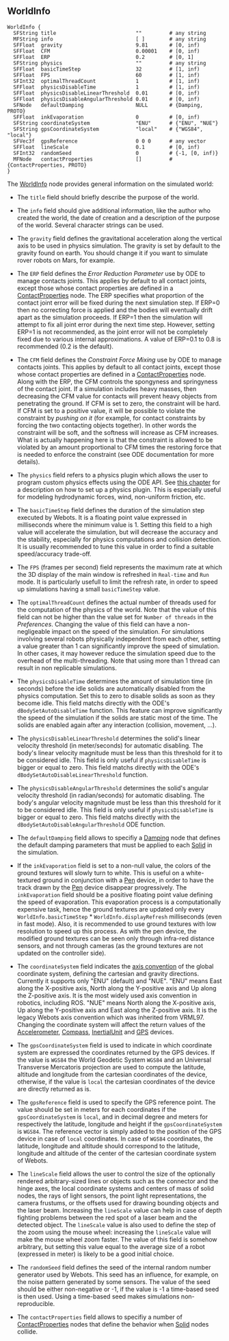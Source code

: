 ## WorldInfo

```
WorldInfo {
  SFString title                          ""         # any string
  MFString info                           [ ]        # any string
  SFFloat  gravity                        9.81       # [0, inf)
  SFFloat  CFM                            0.00001    # [0, inf)
  SFFloat  ERP                            0.2        # [0, 1]
  SFString physics                        ""         # any string
  SFFloat  basicTimeStep                  32         # [1, inf)
  SFFloat  FPS                            60         # [1, inf)
  SFInt32  optimalThreadCount             1          # [1, inf)
  SFFloat  physicsDisableTime             1          # [1, inf)
  SFFloat  physicsDisableLinearThreshold  0.01       # [0, inf)
  SFFloat  physicsDisableAngularThreshold 0.01       # [0, inf)
  SFNode   defaultDamping                 NULL       # {Damping, PROTO}
  SFFloat  inkEvaporation                 0          # [0, inf)
  SFString coordinateSystem               "ENU"      # {"ENU", "NUE"}
  SFString gpsCoordinateSystem            "local"    # {"WGS84", "local"}
  SFVec3f  gpsReference                   0 0 0      # any vector
  SFFloat  lineScale                      0.1        # [0, inf)
  SFInt32  randomSeed                     0          # {-1, [0, inf)}
  MFNode   contactProperties              []         # {ContactProperties, PROTO}
}
```

The [WorldInfo](#worldinfo) node provides general information on the simulated world:

- The `title` field should briefly describe the purpose of the world.

- The `info` field should give additional information, like the author who created the world, the date of creation and a description of the purpose of the world.
Several character strings can be used.

- The `gravity` field defines the gravitational acceleration along the vertical axis to be used in physics simulation.
The gravity is set by default to the gravity found on earth.
You should change it if you want to simulate rover robots on Mars, for example.

- The `ERP` field defines the *Error Reduction Parameter* use by ODE to manage contacts joints.
This applies by default to all contact joints, except those whose contact properties are defined in a [ContactProperties](contactproperties.md) node.
The ERP specifies what proportion of the contact joint error will be fixed during the next simulation step.
If ERP=0 then no correcting force is applied and the bodies will eventually drift apart as the simulation proceeds.
If ERP=1 then the simulation will attempt to fix all joint error during the next time step.
However, setting ERP=1 is not recommended, as the joint error will not be completely fixed due to various internal approximations.
A value of ERP=0.1 to 0.8 is recommended (0.2 is the default).

- The `CFM` field defines the *Constraint Force Mixing* use by ODE to manage contacts joints.
This applies by default to all contact joints, except those whose contact properties are defined in a [ContactProperties](contactproperties.md) node.
Along with the ERP, the CFM controls the spongyness and springyness of the contact joint.
If a simulation includes heavy masses, then decreasing the CFM value for contacts will prevent heavy objects from penetrating the ground.
If CFM is set to zero, the constraint will be hard.
If CFM is set to a positive value, it will be possible to violate the constraint by *pushing on it* (for example, for contact constraints by forcing the two contacting objects together).
In other words the constraint will be soft, and the softness will increase as CFM increases.
What is actually happening here is that the constraint is allowed to be violated by an amount proportional to CFM times the restoring force that is needed to enforce the constraint (see ODE documentation for more details).

- The `physics` field refers to a physics plugin which allows the user to program custom physics effects using the ODE API.
See [this chapter](physics-plugin.md) for a description on how to set up a physics plugin.
This is especially useful for modeling hydrodynamic forces, wind, non-uniform friction, etc.

- The `basicTimeStep` field defines the duration of the simulation step executed by Webots.
It is a floating point value expressed in milliseconds where the minimum value is 1.
Setting this field to a high value will accelerate the simulation, but will decrease the accuracy and the stability, especially for physics computations and collision detection.
It is usually recommended to tune this value in order to find a suitable speed/accuracy trade-off.

- The `FPS` (frames per second) field represents the maximum rate at which the 3D display of the main window is refreshed in `Real-time` and `Run` mode.
It is particularly usefull to limit the refresh rate, in order to speed up simulations having a small `basicTimeStep` value.

- The `optimalThreadCount` defines the actual number of threads used for the computation of the physics of the world.
Note that the value of this field can not be higher than the value set for `Number of threads` in the *Preferences*.
Changing the value of this field can have a non-negligeable impact on the speed of the simulation.
For simulations involving several robots physically independent from each other, setting a value greater than 1 can significantly improve the speed of simulation.
In other cases, it may however reduce the simulation speed due to the overhead of the multi-threading.
Note that using more than 1 thread can result in non replicable simulations.

- The `physicsDisableTime` determines the amount of simulation time (in seconds) before the idle solids are automatically disabled from the physics computation.
Set this to zero to disable solids as soon as they become idle.
This field matchs directly with the ODE's `dBodySetAutoDisableTime` function.
This feature can improve significantly the speed of the simulation if the solids are static most of the time.
The solids are enabled again after any interaction (collision, movement, ...).

- The `physicsDisableLinearThreshold` determines the solid's linear velocity threshold (in meter/seconds) for automatic disabling.
The body's linear velocity magnitude must be less than this threshold for it to be considered idle.
This field is only useful if `physicsDisableTime` is bigger or equal to zero.
This field matchs directly with the ODE's `dBodySetAutoDisableLinearThreshold` function.

- The `physicsDisableAngularThreshold` determines the solid's angular velocity threshold (in radian/seconds) for automatic disabling.
The body's angular velocity magnitude must be less than this threshold for it to be considered idle.
This field is only useful if `physicsDisableTime` is bigger or equal to zero.
This field matchs directly with the `dBodySetAutoDisableAngularThreshold` ODE function.

- The `defaultDamping` field allows to specifiy a [Damping](damping.md) node that defines the default damping parameters that must be applied to each [Solid](solid.md) in the simulation.

- If the `inkEvaporation` field is set to a non-null value, the colors of the ground textures will slowly turn to white.
This is useful on a white-textured ground in conjunction with a [Pen](pen.md) device, in order to have the track drawn by the [Pen](pen.md) device disappear progressively.
The `inkEvaporation` field should be a positive floating point value defining the speed of evaporation.
This evaporation process is a computationally expensive task, hence the ground textures are updated only every `WorldInfo.basicTimeStep` * `WorldInfo.displayRefresh` milliseconds (even in fast mode).
Also, it is recommended to use ground textures with low resolution to speed up this process.
As with the pen device, the modified ground textures can be seen only through infra-red distance sensors, and not through cameras (as the ground textures are not updated on the controller side).

- The `coordinateSystem` field indicates the [axis convention](https://en.wikipedia.org/wiki/Axes_conventions) of the global coordinate system, defining the cartesian and gravity directions.
Currently it supports only "ENU" (default) and "NUE".
"ENU" means East along the X-positive axis, North along the Y-positive axis and Up along the Z-positive axis.
It is the most widely used axis convention in robotics, including ROS.
"NUE" means North along the X-positive axis, Up along the Y-positive axis and East along the Z-positive axis.
It is the legacy Webots axis convention which was inherited from VRML97.
Changing the coordinate system will affect the return values of the [Accelerometer](accelerometer.md), [Compass](compass.md), [InertialUnit](inertialunit.md) and [GPS](gps.md) devices.

- The `gpsCoordinateSystem` field is used to indicate in which coordinate system are expressed the coordinates returned by the GPS devices.
If the value is `WGS84` the World Geodetic System `WGS84` and an Universal Transverse Mercatoris projection are used to compute the latitude, altitude and longitude from the cartesian coordinates of the device, otherwise, if the value is `local` the cartesian coordinates of the device are directly returned as is.

- The `gpsReference` field is used to specify the GPS reference point.
The value should be set in meters for each coordinates if the `gpsCoordinateSystem` is `local`, and in decimal degree and meters for respectively the latitude, longitude and height if the `gpsCoordinateSystem` is `WGS84`.
The reference vector is simply added to the position of the GPS device in case of `local` coordinates.
In case of `WGS84` coordinates, the latitude, longitude and altitude should correspond to the latitude, longitude and altitude of the center of the cartesian coordinate system of Webots.

- The `lineScale` field allows the user to control the size of the optionally rendered arbitrary-sized lines or objects such as the connector and the hinge axes, the local coordinate systems and centers of mass of solid nodes, the rays of light sensors, the point light representations, the camera frustums, or the offsets used for drawing bounding objects and the laser beam.
Increasing the `lineScale` value can help in case of depth fighting problems between the red spot of a laser beam and the detected object.
The `lineScale` value is also used to define the step of the zoom using the mouse wheel: increasing the `lineScale` value will make the mouse wheel zoom faster.
The value of this field is somehow arbitrary, but setting this value equal to the average size of a robot (expressed in meter) is likely to be a good initial choice.

- The `randomSeed` field defines the seed of the internal random number generator used by Webots.
This seed has an influence, for example, on the noise pattern generated by some sensors.
The value of the seed should be either non-negative or -1, if the value is -1 a time-based seed is then used.
Using a time-based seed makes simulations non-reproducible.

- The `contactProperties` field allows to specifiy a number of [ContactProperties](contactproperties.md) nodes that define the behavior when [Solid](solid.md) nodes collide.
